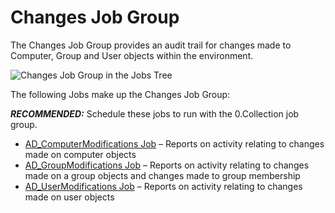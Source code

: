 # Changes Job Group

The Changes Job Group provides an audit trail for changes made to Computer, Group and User objects
within the environment.

![Changes Job Group in the Jobs Tree](/img/product_docs/accessanalyzer/11.6/accessanalyzer/admin/hostmanagement/jobstree.webp)

The following Jobs make up the Changes Job Group:

**_RECOMMENDED:_** Schedule these jobs to run with the 0.Collection job group.

- [AD_ComputerModifications Job](/docs/accessanalyzer/11.6/solutions/activedirectory/activity/changes/ad_computermodifications.md)
  – Reports on activity relating to changes made on computer objects
- [AD_GroupModifications Job](/docs/accessanalyzer/11.6/solutions/activedirectory/activity/changes/ad_groupmodifications.md)
  – Reports on activity relating to changes made on a group objects and changes made to group
  membership
- [AD_UserModifications Job](/docs/accessanalyzer/11.6/solutions/activedirectory/activity/changes/ad_usermodifications.md)
  – Reports on activity relating to changes made on user objects
